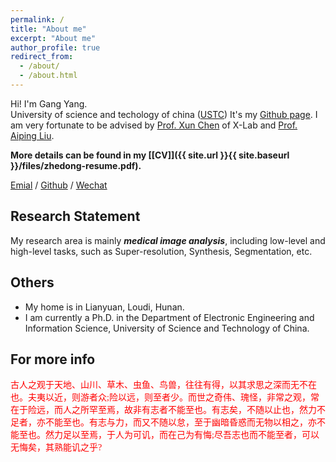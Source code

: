 ```yaml
---
permalink: /
title: "About me"
excerpt: "About me"
author_profile: true
redirect_from: 
  - /about/
  - /about.html
---
```


Hi! I'm Gang Yang.  
University of science and techology of china ([USTC](https://www.ustc.edu.cn/))
It's my [Github page](https://yggame.github.io/).
I am very fortunate to be advised by [Prof. Xun Chen](http://staff.ustc.edu.cn/~xunchen/) of X-Lab and [Prof. Aiping Liu](http://leinao.ustc.edu.cn/2021/0430/c25926a483613/page.htm). 

<strong>More details can be found in my [[CV]]({{ site.url }}{{ site.baseurl }}/files/zhedong-resume.pdf). </strong>

[Emial](yg1997@mail.ustc.edu.cn)  /  [Github](https://github.com/yggame) / [Wechat](../images/wechat.jpg) 

## Research Statement

My research area is mainly **_medical image analysis_**, including low-level and high-level tasks, such as Super-resolution, Synthesis, Segmentation, etc.

## Others

- My home is in Lianyuan, Loudi, Hunan.
- I am currently a Ph.D. in the Department of Electronic Engineering and Information Science, University of Science and Technology of China.

For more info
------

<font color=red face="华文行楷">古人之观于天地、山川、草木、虫鱼、鸟兽，往往有得，以其求思之深而无不在也。夫夷以近，则游者众;险以远，则至者少。而世之奇伟、瑰怪，非常之观，常在于险远，而人之所罕至焉，故非有志者不能至也。有志矣，不随以止也，然力不足者，亦不能至也。有志与力，而又不随以怠，至于幽暗昏惑而无物以相之，亦不能至也。然力足以至焉，于人为可讥，而在己为有悔;尽吾志也而不能至者，可以无悔矣，其熟能讥之乎? </font>
